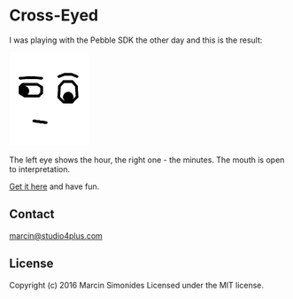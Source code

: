 # Cross-Eyed

I was playing with the Pebble SDK the other day and this is the result:

![Watchface animated GIF](cross-eyed-basalt.gif)

The left eye shows the hour, the right one - the minutes. The mouth is open to interpretation.

[Get it here](https://apps.rebble.io/pl_PL/application/57aa31febb85ed5f9b00002b) and have fun.

## Contact

[marcin@studio4plus.com](marcin@studio4plus.com)

## License

Copyright (c) 2016 Marcin Simonides Licensed under the MIT license.
